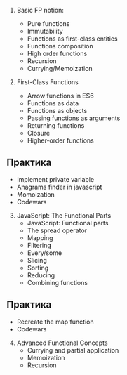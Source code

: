 1. Basic FP notion:		
    - Pure functions	
	- Immutability	
	- Functions as first-class entities	
	- Functions composition	
	- High order functions	
	- Recursion	
	- Currying/Memoization

2. First-Class Functions
    - Arrow functions in ES6
    - Functions as data
    - Functions as objects
    - Passing functions as arguments
    - Returning functions
    - Closure
    - Higher-order functions

## Практика
- Implement private variable
- Anagrams finder in javascript
- Momoization
- Codewars

3. JavaScript: The Functional Parts
    - JavaScript: Functional parts
    - The spread operator
    - Mapping
    - Filtering
    - Every/some
    - Slicing
    - Sorting
    - Reducing
    - Combining functions

## Практика
- Recreate the map function
- Codewars

4. Advanced Functional Concepts
    - Currying and partial application
    - Memoization
    - Recursion


